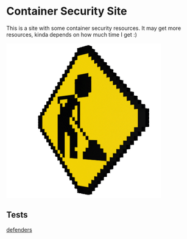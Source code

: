 # Container Security Site

This is a site with some container security resources. It may get more resources, kinda depends on how much time I get :)

![](images/under_construction.gif)

## Tests

[defenders](defenders/index.md)

